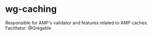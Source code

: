 # wg-caching
Responsible for AMP's validator and features related to AMP caches. Facilitator: @Gregable
